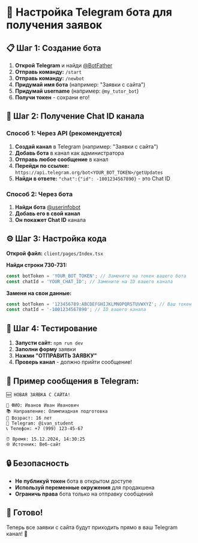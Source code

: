 # 🤖 Настройка Telegram бота для получения заявок

## 📋 Шаг 1: Создание бота

1. **Открой Telegram** и найди [@BotFather](https://t.me/botfather)
2. **Отправь команду:** `/start`
3. **Отправь команду:** `/newbot`
4. **Придумай имя бота** (например: "Заявки с сайта")
5. **Придумай username** (например: `@my_tutor_bot`)
6. **Получи токен** - сохрани его!

## 🔑 Шаг 2: Получение Chat ID канала

### Способ 1: Через API (рекомендуется)
1. **Создай канал** в Telegram (например: "Заявки с сайта")
2. **Добавь бота** в канал как администратора
3. **Отправь любое сообщение** в канал
4. **Перейди по ссылке:** `https://api.telegram.org/bot<YOUR_BOT_TOKEN>/getUpdates`
5. **Найди в ответе:** `"chat":{"id": -1001234567890}` - это Chat ID

### Способ 2: Через бота
1. **Найди бота** [@userinfobot](https://t.me/userinfobot)
2. **Добавь его в свой канал**
3. **Он покажет Chat ID** канала

## ⚙️ Шаг 3: Настройка кода

**Открой файл:** `client/pages/Index.tsx`

**Найди строки 730-731:**
```typescript
const botToken = 'YOUR_BOT_TOKEN'; // Замените на токен вашего бота
const chatId = 'YOUR_CHAT_ID'; // Замените на ID вашего канала
```

**Замени на свои данные:**
```typescript
const botToken = '123456789:ABCDEFGHIJKLMNOPQRSTUVWXYZ'; // Ваш токен
const chatId = '-1001234567890'; // ID вашего канала
```

## 🧪 Шаг 4: Тестирование

1. **Запусти сайт:** `npm run dev`
2. **Заполни форму** заявки
3. **Нажми "ОТПРАВИТЬ ЗАЯВКУ"**
4. **Проверь канал** - должно прийти сообщение!

## 📱 Пример сообщения в Telegram:

```
🆕 НОВАЯ ЗАЯВКА С САЙТА!

👤 ФИО: Иванов Иван Иванович
📚 Направление: Олимпиадная подготовка
🎂 Возраст: 16 лет
📱 Telegram: @ivan_student
📞 Телефон: +7 (999) 123-45-67

⏰ Время: 15.12.2024, 14:30:25
🌐 Источник: Веб-сайт
```

## 🔒 Безопасность

- **Не публикуй токен** бота в открытом доступе
- **Используй переменные окружения** для продакшена
- **Ограничь права** бота только на отправку сообщений

## 🚀 Готово!

Теперь все заявки с сайта будут приходить прямо в ваш Telegram канал! 🎉 